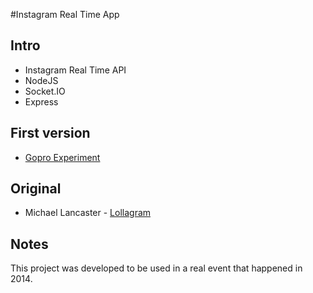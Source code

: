 #Instagram Real Time App

## Intro
- Instagram Real Time API
- NodeJS
- Socket.IO
- Express

## First version
- <a href="http://goproexp.herokuapp.com">Gopro Experiment</a>

## Original
- Michael Lancaster - <a href="http://www.bymichaellancaster.com/blog/how-i-built-lollagram-lollapalooza-instagram-real-time-api/">Lollagram</a>

## Notes
This project was developed to be used in a real event that happened in 2014.
